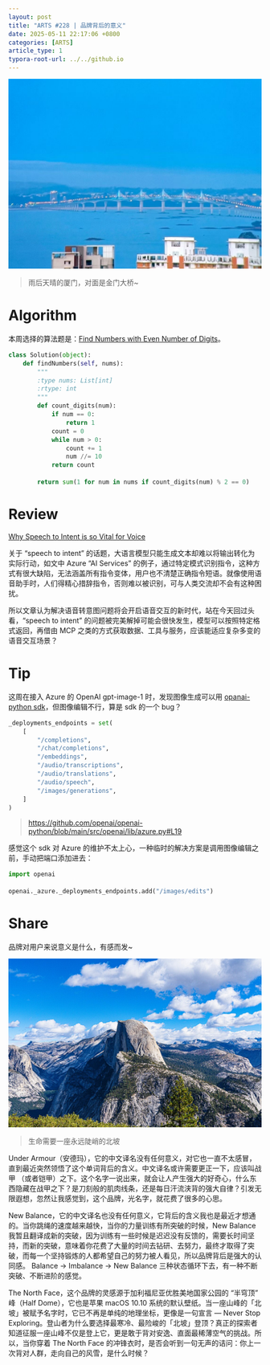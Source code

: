 ```yaml
---
layout: post
title: "ARTS #228 | 品牌背后的意义"
date: 2025-05-11 22:17:06 +0800
categories: [ARTS]
article_type: 1
typora-root-url: ../../github.io
---
```


![](/assets/img/228-caption.jpg)

>雨后天晴的厦门，对面是金门大桥~


# Algorithm

本周选择的算法题是：[Find Numbers with Even Number of Digits](https://leetcode.com/problems/find-numbers-with-even-number-of-digits/)。

```python
class Solution(object):
    def findNumbers(self, nums):
        """
        :type nums: List[int]
        :rtype: int
        """
        def count_digits(num):
            if num == 0:
                return 1
            count = 0
            while num > 0:
                count += 1
                num //= 10
            return count
            
        return sum(1 for num in nums if count_digits(num) % 2 == 0)
```

# Review

[Why Speech to Intent is so Vital for Voice](https://petewarden.com/2024/11/14/why-speech-to-intent-is-so-vital-for-voice/)

关于 “speech to intent” 的话题，大语言模型只能生成文本却难以将输出转化为实际行动，如文中 Azure “AI Services” 的例子，通过特定模式识别指令，这种方式有很大缺陷，无法涵盖所有指令变体，用户也不清楚正确指令短语。就像使用语音助手时，人们得精心措辞指令，否则难以被识别，可与人类交流却不会有这种困扰。

所以文章认为解决语音转意图问题将会开启语音交互的新时代，站在今天回过头看，“speech to intent” 的问题被完美解掉可能会很快发生，模型可以按照特定格式返回，再借由 MCP 之类的方式获取数据、工具与服务，应该能适应复杂多变的语音交互场景？

# Tip

这周在接入 Azure 的 OpenAI gpt-image-1 时，发现图像生成可以用 [opanai-python sdk](https://github.com/openai/openai-python/)，但图像编辑不行，算是 sdk 的一个 bug？

```python
_deployments_endpoints = set(
    [
        "/completions",
        "/chat/completions",
        "/embeddings",
        "/audio/transcriptions",
        "/audio/translations",
        "/audio/speech",
        "/images/generations",
    ]
)
```

> https://github.com/openai/openai-python/blob/main/src/openai/lib/azure.py#L19

感觉这个 sdk 对 Azure 的维护不太上心，一种临时的解决方案是调用图像编辑之前，手动把端口添加进去：

```python
import openai

openai._azure._deployments_endpoints.add("/images/edits")
```

# Share

品牌对用户来说意义是什么，有感而发~

![](/assets/img/228-1.jpg)

>生命需要一座永远陡峭的北坡

Under Armour（安德玛），它的中文译名没有任何意义，对它也一直不太感冒，直到最近突然领悟了这个单词背后的含义。中文译名或许需要更正一下，应该叫战甲 （或者铠甲）之下。这个名字一说出来，就会让人产生强大的好奇心，什么东西隐藏在战甲之下？是刀刻般的肌肉线条，还是每日汗流浃背的强大自律？引发无限遐想，忽然让我感觉到，这个品牌，光名字，就花费了很多的心思。

New Balance，它的中文译名也没有任何意义，它背后的含义我也是最近才想通的。当你跳绳的速度越来越快，当你的力量训练有所突破的时候，New Balance 我暂且翻译成新的突破，因为训练有一些时候是迟迟没有反馈的，需要长时间坚持，而新的突破，意味着你花费了大量的时间去钻研、去努力，最终才取得了突破，而每一个坚持锻炼的人都希望自己的努力被人看见，所以品牌背后是强大的认同感。
Balance -> Imbalance -> New Balance 三种状态循环下去，有一种不断突破、不断进阶的感觉。

The North Face，这个品牌的灵感源于加利福尼亚优胜美地国家公园的 “半穹顶” 峰（Half Dome），它也是苹果 macOS 10.10 系统的默认壁纸。当一座山峰的「北坡」被赋予名字时，它已不再是单纯的地理坐标，更像是一句宣言 — Never Stop Exploring。登山者为什么要选择最寒冷、最险峻的「北坡」登顶？真正的探索者知道征服一座山峰不仅是登上它，更是敢于背对安逸、直面最稀薄空气的挑战。所以，当你穿着 The North Face 的冲锋衣时，是否会听到一句无声的诘问：你上一次背对人群，走向自己的风雪，是什么时候？

